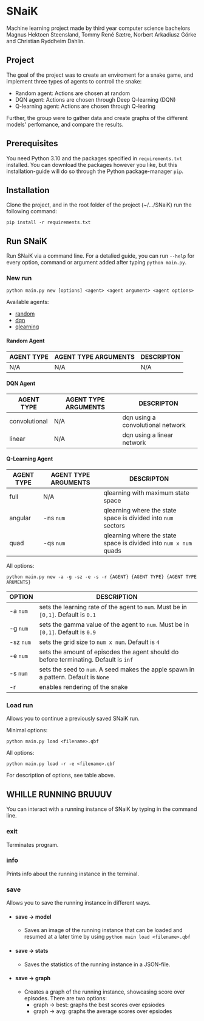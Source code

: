 # SNaiK
Machine learning project made by third year computer science bachelors Magnus Hektoen Steensland, Tommy René Sætre, Norbert Arkadiusz Görke and Christian Ryddheim Dahlin.


## Project
The goal of the project was to create an enviroment for a snake game, and implement three types of agents to controll the snake:

* Random agent: Actions are chosen at random
* DQN agent: Actions are chosen through Deep Q-learning (DQN)
* Q-learning agent: Actions are chosen through Q-learing

Further, the group were to gather data and create graphs of the different models' perfomance, and compare the results.


## Prerequisites
You need Python 3.10 and the packages specified in `requirements.txt` installed. You can download the packages however you like, but this installation-guide will do so through the Python package-manager `pip`.  


## Installation
Clone the project, and in the root folder of the project (~/.../SNaiK) run the following command:

```
pip install -r requirements.txt
```

## Run SNaiK
Run SNaiK via a command line. For a detalied guide, you can run `--help` for every option, command or argument added after typing `python main.py`.


### New run
```
python main.py new [options] <agent> <agent argument> <agent options>  
```      

Available agents:
 * [random](random-agent)
 * [dqn](dqn-agent)
 * [qlearning](q-learning-agent)

#### Random Agent
| AGENT TYPE  | AGENT TYPE ARGUMENTS  | DESCRIPTON |
|---|---|---|
| N/A  | N/A | N/A |

#### DQN Agent
| AGENT TYPE  | AGENT TYPE ARGUMENTS  | DESCRIPTON |
|---|---|---|
| convolutional  | N/A | dqn using a convolutional network |
| linear  | N/A | dqn using a linear network |



#### Q-Learning Agent
| AGENT TYPE  | AGENT TYPE ARGUMENTS  | DESCRIPTON |
|---|---|---|
| full  | N/A | qlearning with maximum state space |
| angular  | -ns `num` | qlearning where the state space is divided into `num` sectors |
| quad  | -qs `num`|  qlearning where the state space is divided into `num x num` quads |


All options:
```
python main.py new -a -g -sz -e -s -r {AGENT} {AGENT TYPE} {AGENT TYPE ARUMENTS} 
```
|  OPTION | DESCRIPTION  |
|---|---|
| -a `num`|  sets the learning rate of the agent to `num`. Must be in `[0,1]`. Default is `0.1`|
| -g  `num`|  sets the gamma value of the agent to `num`. Must be in `[0,1]`. Default is `0.9`|
|  -sz `num`|  sets the grid size to `num x num`. Default is `4` |
|  -e `num`| sets the amount of episodes the agent should do before terminating. Default is `inf` |
|  -s `num` |  sets the seed to `num`. A seed makes the apple spawn in a pattern. Default is `None`|
|  -r | enables rendering of the snake |

### Load run
Allows you to continue a previously saved SNaiK run.


Minimal options:
```
python main.py load <filename>.qbf
```

All options:
```
python main.py load -r -e <filename>.qbf
```
For description of options, see table above.



## WHILLE RUNNING BRUUUV 
You can interact with a running instance of SNaiK by typing in the command line.

### exit
Terminates program.


### info
Prints info about the running instance in the terminal.

### save 
Allows you to save the running instance in different ways. 

* #### save &#8594; model
  * Saves an image of the running instance that can be loaded and resumed at a later time by using `python main load <filename>.qbf`

* #### save &#8594; stats
  * Saves the statistics of the running instance in a JSON-file.
  
* #### save &#8594; graph
  * Creates a graph of the running instance, showcasing score over episodes. There are two options:
    * graph &#8594; best: graphs the best scores over epsiodes
    * graph &#8594; avg: graphs the average scores over epsiodes

